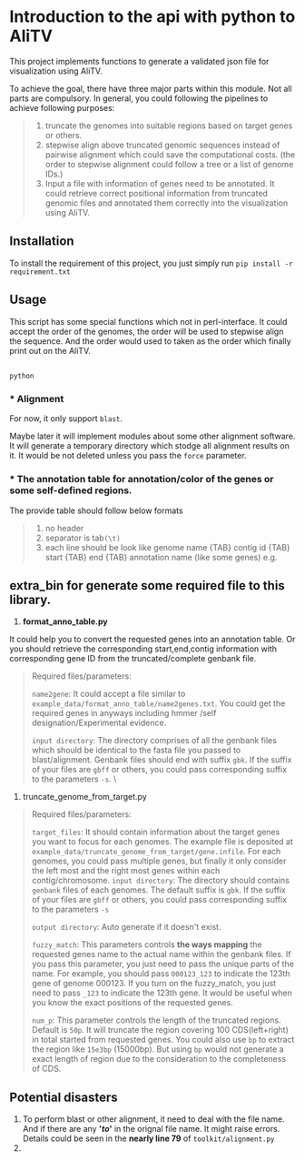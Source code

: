 # Introduction to the api with python to AliTV

This project implements functions to generate a validated json file for visualization using AliTV.

To achieve the goal, there have three major parts within this module. Not all parts are compulsory. In general, you could following the pipelines to achieve following purposes: 
> 1. truncate the genomes into suitable regions based on target genes or others.
> 2. stepwise align above truncated genomic sequences instead of pairwise alignment which could save the computational costs. (the order to stepwise alignment could follow a tree or a list of genome IDs.)
> 3. Input a file with information of genes need to be annotated. It could retrieve correct positional information from truncated genomic files and annotated them correctly into the visualization using AliTV.


## Installation

To install the requirement of this project, you just simply run 
`pip install -r requirement.txt`

## Usage

This script has some special functions which not in perl-interface.
It could accept the order of the genomes, the order will be used to stepwise align the sequence. And the order would used to taken as the order which finally print out on the AliTV.

##
`python`


### * Alignment
For now, it only support `blast`.

Maybe later it will implement modules about some other alignment software.
It will generate a temporary directory which stodge all alignment results on it. It would be not deleted unless you pass the `force` parameter.

### * The annotation table for annotation/color of the genes or some self-defined regions.

The provide table should follow below formats

> 1. no header
> 2. separator is tab`(\t)`
> 3. each line should be look like genome name {TAB} contig id {TAB} start {TAB} end {TAB} annotation name (like some genes)
   e.g.


## extra_bin for generate some required file to this library.
1. **format_anno_table.py**

It could help you to convert the requested genes into an annotation table. Or you should retrieve the corresponding start,end,contig information with corresponding gene ID from the truncated/complete genbank file.
> Required files/parameters:
> 
> `name2gene`: It could accept a file similar to `example_data/format_anno_table/name2genes.txt`. You could get the required genes in anyways including hmmer /self designation/Experimental evidence.
>
> `input directory`: The directory comprises of all the genbank files which should be identical to the fasta file you passed to blast/alignment. Genbank files should end with suffix `gbk`. If the suffix of your files are `gbff` or others, you could pass corresponding suffix to the parameters `-s`. 
> \
> 

1. truncate_genome_from_target.py

> Required files/parameters:
> 
> `target_files`: It should contain information about the target genes you want to focus for each genomes. The example file is deposited at `example_data/truncate_genome_from_target/gene.infile`. For each genomes, you could pass multiple genes, but finally it only consider the left most and the right most genes within each contig/chromosome.
> `input directory`: The directory should contains `genbank` files of each genomes. The default suffix is `gbk`. If the suffix of your files are `gbff` or others, you could pass corresponding suffix to the parameters `-s`
> 
> `output directory`: Auto generate if it doesn't exist.
> 
> `fuzzy_match`: This parameters controls **the ways mapping** the requested genes name to the actual name within the genbank files. If you pass this parameter, you just need to pass the unique parts of the name. For example, you should pass `000123_123` to indicate the 123th gene of genome 000123. If you turn on the fuzzy_match, you just need to pass `_123` to indicate the 123th gene. It would be useful when you know the exact positions of the requested genes.
> 
> `num_p`: This parameter controls the length of the truncated regions. Default is `50p`. It will truncate the region covering 100 CDS(left+right) in total started from requested genes. You could also use `bp` to extract the region like `15e3bp` (15000bp). But using `bp` would not generate a exact length of region due to the consideration to the completeness of CDS. 



## Potential disasters

1. To perform blast or other alignment, it need to deal with the file name. And if there are any **'_to_'** in the orignal file name. It might raise errors. Details could be seen in the **nearly line 79** of `toolkit/alignment.py`
2.


